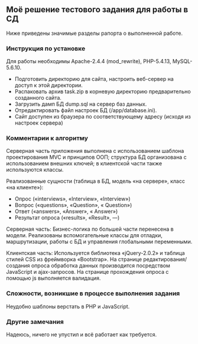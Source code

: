 ## Моё решение тестового задания для работы в СД

Ниже приведены значимые разделы рапорта о выполненной работе.

### Инструкция по установке

Для работы необходимы Apache-2.4.4 (mod_rewrite), PHP-5.4.13, MySQL-5.6.10.
 - Подготовить директорию для сайта, настроить веб-сервер на доступ к этой директории.
 - Распаковать архив task.zip в корневую директорию предварительно созданного сайта.
 - Загрузить дамп БД dump.sql на сервер баз данных.
 - Отредактировать файл настроек БД (/app/database.ini).
 - Сайт доступен из браузера по соответствующему адресу (исходя из настроек сервера)

 ### Комментарии к алгоритму

Серверная часть приложения выполнена с использованием шаблона проектирования MVC и принципов ООП; структура БД организована с использованием внешних ключей; в клиентской части также используются классы.

Реализованные сущности (таблица в БД, модель «на сервере», класс «на клиенте»):
 - Опрос («interviews», «Interview», «Interview»)
 - Вопрос («questions», «Question», « Question»)
 - Ответ («answers», «Answer», « Answer»)
 - Результат опроса («results», «Result», —)

Серверная часть:
Бизнес-логика по большей части перенесена в модели.
Реализованы вспомогательные классы для отладки, маршрутизации, работы с БД и управления глобальными переменными.

Клиентская часть:
Используется библиотека «jQuery-2.0.2» и таблица стилей CSS из фреймворка «Bootstrap».
На странице редактирования/создания опроса обработка данных производится посредством JavaScript и ajax-запросов. На странице прохождения опроса с помощью js выполняется валидация.

### Сложности, возникшие в процессе выполнения задания

Неудобно шаблоны верстать в PHP и JavaScript.

### Другие замечания 

Надеюсь, ничего не упустил и всё работает как требуется.
